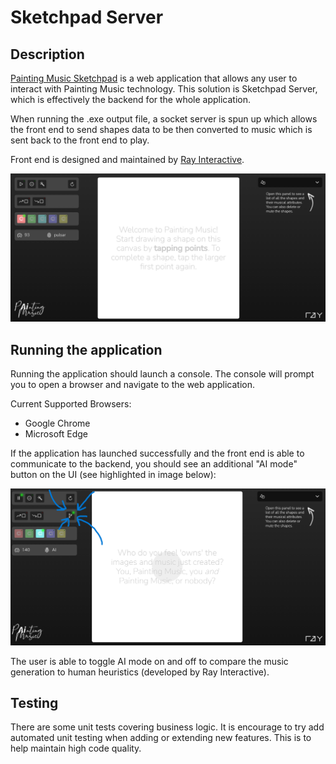 # Sketchpad Server

## Description

[Painting Music Sketchpad](https://ray.scot/pm/public/) is a web application that allows any user to interact with Painting Music technology.  This solution is Sketchpad Server, which is effectively the backend for the whole application.

When running the .exe output file, a socket server is spun up which allows the front end to send shapes data to be then converted to music which is sent back to the front end to play.

Front end is designed and maintained by [Ray Interactive](https://www.rayinteractive.org/).

![frontend](/docs/images/sketchpad_frontend.png)

## Running the application

Running the application should launch a console.  The console will prompt you to open a browser and navigate to the web application.

Current Supported Browsers:

- Google Chrome
- Microsoft Edge

If the application has launched successfully and the front end is able to communicate to the backend, you should see an additional "AI mode" button on the UI (see highlighted in image below):

![frontendaimode](/docs/images/sketchpad_frontend_aimode.png)

The user is able to toggle AI mode on and off to compare the music generation to human heuristics (developed by Ray Interactive).

## Testing

There are some unit tests covering business logic.  It is encourage to try add automated unit testing when adding or extending new features.  This is to help maintain high code quality.
